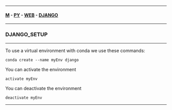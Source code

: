 
---

#### [M](https://github.com/ttltrk/TTT/blob/master/menu.md) - [PY](https://github.com/ttltrk/TTT/blob/master/PY/PY.md) - [WEB](https://github.com/ttltrk/TTT/blob/master/PY/WEB/WEB.md) - [DJANGO](https://github.com/ttltrk/TTT/blob/master/PY/WEB/DJANGO/DJANGO.md)

---

### DJANGO_SETUP

---

To use a virtual environment with conda we use these commands:

```
conda create --name myEnv django
```

You can activate the environment

```
activate myEnv
```

You can deactivate the environment

```
deactivate myEnv
```

---
